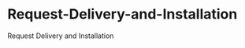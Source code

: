 Request-Delivery-and-Installation
=================================

Request Delivery and Installation
